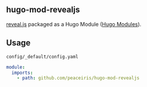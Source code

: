## hugo-mod-revealjs

[reveal.js] packaged as a Hugo Module ([Hugo Modules]).

[reveal.js]: https://revealjs.com/
[Hugo Modules]: https://gohugo.io/hugo-modules/



## Usage

`config/_default/config.yaml`

```yaml
module:
  imports:
    - path: github.com/peaceiris/hugo-mod-revealjs
```
